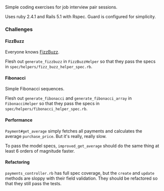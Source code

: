 Simple coding exercises for job interview pair sessions.

Uses ruby 2.4.1 and Rails 5.1 with Rspec. Guard is configured for simplicity.

### Challenges


#### FizzBuzz

Everyone knows [FizzBuzz](http://wiki.c2.com/?FizzBuzzTest).

Flesh out `generate_fizzbuzz` in `FizzBuzzHelper` so that they pass the specs in `spec/helpers/fizz_buzz_helper_spec.rb`.

#### Fibonacci

Simple Fibonacci sequences.

Flesh out `generate_fibonacci` and `generate_fibonacci_array` in `FibonacciHelper` so that they pass the specs in `spec/helpers/fibonacci_helper_spec.rb`.

#### Performance

`Payment#get_average` simply fetches all payments and calculates the average `purchase_price`. But it's really, really slow.

To pass the model specs, `improved_get_average` should do the same thing at least 6 orders of magnitude faster.

#### Refactoring

`payments_controller.rb` has full spec coverage, but the `create` and `update` methods are sloppy with their field validation. They should be refactored so that they still pass the tests.